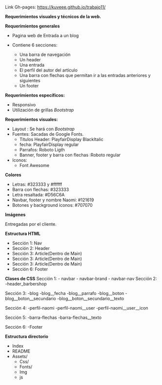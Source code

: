 Link Gh-pages: https://kuveee.github.io/trabajo11/


**Requerimientos visuales y técnicos de la web.**

**Requerimientos generales**

- Pagina web de Entrada a un blog
- Contiene 6 secciones:
	
	- Una barra de navegación
	- Un header
	- Una entrada
	- El perfil del autor del artículo
	- Una barra con flechas que permitan ir a las entradas anteriores y siguientes
	- Un footer
	

**Requerimientos específicos:**

- Responsivo
- Utilización de grillas *Bootstrap*

**Requerimientos visuales:**

- Layout : Se hará con *Bootstrap*
- Fuentes: Sacadas de Google Fonts.
	- Titulos Header: PlayfairDisplay BlackItalic
	- fecha: PlayfairDisplay regular
	- Parrafos: Roboto Ligth
	- Banner, footer y barra con flechas :Roboto regular
- Iconos:
	 - Font Awesome

**Colores**

- Letras: #323333 y #ffffff
- Barra con flechas: #323333
- Letra resaltada: #D56C6A
- Navbar, footer y nombre Naomi: #121619
- Botones y background iconos:  #707070


**Imágenes**

Entregadas por el cliente.

**Estructura HTML**
- Sección 1: Nav
- Sección 2: Header
- Sección 3: Article(Dentro de Main)
- Sección 3: Article(Dentro de Main)
- Sección 3: Article(Dentro de Main)
- Sección 6: Footer

**Clases de CSS**
Sección 1: 
	- navbar
	- navbar-brand
	- navbar-nav
Sección 2:
	-header_barbershop

Sección 3:
	-blog
	-blog__fecha
	-blog__parrafo
	-blog__boton
	-blog__boton__secundario
	-blog__boton__secundario__texto

Sección 4:
	-perfil-naomi
	-perfil-naomi__user
	-perfil-naomi__user__icon

Sección 5:
	-barra-flechas
	-barra-flechas__texto

Sección 6:
	-Footer
	

**Estructura directorio**

- Index
- README
- Assets/
	- Css/
	- Fonts/
	- Img
	- js


